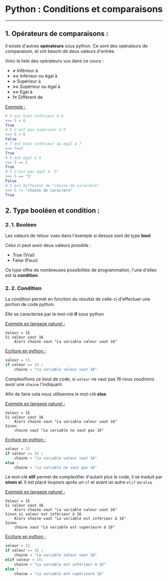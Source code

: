 # Python : Conditions et comparaisons

------

## 1. Opérateurs de comparaisons :

Il existe d'autres **opérateurs** sous python. Ce sont des opérateurs de comparaison, et ont besoin de deux valeurs d'entrée.

Voici la liste des opérateurs vus dans ce cours : 

- ***<***  Inférieur à
- **<=** Inférieur ou égal à
- **\>** Supérieur à
- **\>=**  Supérieur ou égal à
- ***==*** Egal à
- **!=** Différent de

<u>Exemple :</u>

```python
# 5 est bien inférieur à 6
>>> 5 < 6
True
# 5 n'est pas supérieur à 6
>>> 5 > 6 
False
# 7 est bien inférieur ou égal à 7
>>> 7<=7
True
# 5 est égal à 5
>>> 5 == 5
True
# 5 n'est pas égal à '5'
>>> 5 == '5'
False
# 5 est différent de "chaine de caractère"
>>> 5 != "chaine de caractère"
True
```

## 2. Type booléen et condition :

### 2. 1. Booléen

Les valeurs de retour vues dans l'exemple si dessus sont de type **bool**

Celui ci peut avoir deux valeurs possible :

-  True (Vrai)
-  False (Faux)

Ce type offre de nombreuses possibilités de programmation, l'une d'elles est la **condition**. 

### 2. 2. Condition

La condition permet en fonction du résultat de celle-ci d'effectuer une portion de code python. 

Elle se caractérise par le mot-clé **if** sous python

<u>Exemple en langage naturel :</u> 

```
Valeur = 15
Si valeur vaut 16
    Alors chaine vaut "La variable valeur vaut 16"
```

<u>Ecriture en python :</u>

```python
valeur = 15
if valeur == 16 :
    chaine = "La variable valeur vaut 16"
```

Complexifions ce bout de code, si `valeur` ne vaut pas 16 nous voudrions avoir une `chaine` l'indiquant.

Afin de faire cela nous utiliserons le mot-clé **else**. 

<u>Exemple en langage naturel :</u>

```
Valeur = 15
Si valeur vaut 16
    Alors chaine vaut "La variable valeur vaut 16"
Sinon
    chaine vaut "La variable ne vaut pas 16"
```

<u>Ecriture en python :</u>

```python
valeur = 15
if valeur == 16 :
    chaine = "La variable valeur vaut 16"
else :
    chaine = "La variable ne vaut pas 16"
```

Le mot-clé **elif** permet de complexifier d'autant plus le code, il se traduit par **sinon si**.
Il est placé toujours après un `if` et avant un autre `elif` ou `else` 

<u>Exemple en langage naturel :</u>

```
Valeur = 15
Si valeur vaut 16
    Alors chaine vaut "La variable valeur vaut 16"
Sinon si valeur est inférieur à 16
    Alors chaine vaut "La variable est inférieur à 16"
Sinon
    chaine vaut "La variable est supérieure à 16"
```

<u>Ecriture en python :</u>

```python
valeur = 15
if valeur == 16 :
    chaine = "La variable valeur vaut 16"
elif valeur < 16:
    chaine = "La variable est inférieur à 16"
else :
    chaine = "La variable est supérieure 16"
```